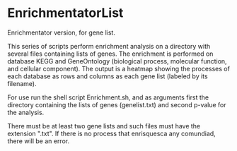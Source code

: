 # EnrichmentatorList
Enrichmentator version, for gene list.

This series of scripts perform enrichment analysis on a directory with several files containing lists of genes. 
The enrichment is performed on database KEGG and GeneOntology (biological process, molecular function, and cellular component).
The output is a heatmap showing the processes of each database as rows and columns as each gene list (labeled by its filename).

For use run the shell script Enrichment.sh, and as arguments first the directory containing the lists of genes (genelist.txt) and second p-value for the analysis.

There must be at least two gene lists and such files must have the extension ".txt".
If there is no process that enrisquesca any comundiad, there will be an error.
